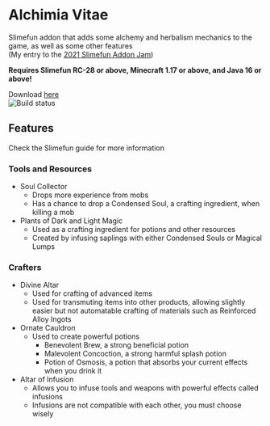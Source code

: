 # Alchimia Vitae
Slimefun addon that adds some alchemy and herbalism mechanics to the game, as well as some other features  
(My entry to the [2021 Slimefun Addon Jam](https://github.com/Slimefun/Slimefun4/wiki/Addon-Jam-2021))

**Requires Slimefun RC-28 or above, Minecraft 1.17 or above, and Java 16 or above!**

Download [here](https://thebusybiscuit.github.io/builds/Apeiros-46B/AlchimiaVitae/master/)  
![Build status](https://thebusybiscuit.github.io/builds/Apeiros-46B/AlchimiaVitae/master/badge.svg)

## Features
Check the Slimefun guide for more information

### Tools and Resources
- Soul Collector
  - Drops more experience from mobs
  - Has a chance to drop a Condensed Soul, a crafting ingredient, when killing a mob
- Plants of Dark and Light Magic
  - Used as a crafting ingredient for potions and other resources
  - Created by infusing saplings with either Condensed Souls or Magical Lumps

### Crafters
- Divine Altar
  - Used for crafting of advanced items
  - Used for transmuting items into other products, allowing slightly easier but not automatable crafting of materials such as Reinforced Alloy Ingots
- Ornate Cauldron
  - Used to create powerful potions
    - Benevolent Brew, a strong beneficial potion
    - Malevolent Concoction, a strong harmful splash potion
    - Potion of Osmosis, a potion that absorbs your current effects when you drink it
- Altar of Infusion
  - Allows you to infuse tools and weapons with powerful effects called infusions
  - Infusions are not compatible with each other, you must choose wisely
